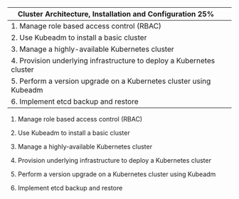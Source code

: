 | **Cluster Architecture, Installation and Configuration   25%**         |   |
|------------------------------------------------------------------------|---|
| 1.  Manage role based access control (RBAC)                            |   |
| 2.  Use Kubeadm to install a basic cluster                             |   |
| 3.  Manage a highly-available Kubernetes cluster                       |   |
| 4.  Provision underlying infrastructure to deploy a Kubernetes cluster |   |
| 5.  Perform a version upgrade on a Kubernetes cluster using Kubeadm    |   |
| 6.  Implement etcd backup and restore                                  |   |


1.  Manage role based access control (RBAC)                           



2.  Use Kubeadm to install a basic cluster                             


3.  Manage a highly-available Kubernetes cluster                       


4.  Provision underlying infrastructure to deploy a Kubernetes cluster 


5.  Perform a version upgrade on a Kubernetes cluster using Kubeadm    


6.  Implement etcd backup and restore                                  
